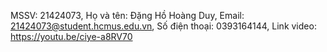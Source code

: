 MSSV: 21424073,
Họ và tên: Đặng Hồ Hoàng Duy,
Email: 21424073@student.hcmus.edu.vn,
Số điện thoại: 0393164144,
Link video: https://youtu.be/ciye-a8RV70